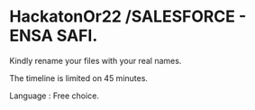 # HackatonOr22 /SALESFORCE - ENSA SAFI.

Kindly rename your files with your real names.

The timeline is limited on 45 minutes.

Language : Free choice.



                            

